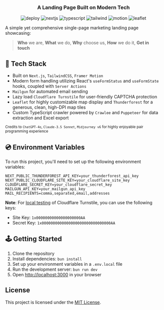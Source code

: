 <div align="center">

### A Landing Page Built on Modern Tech

![deploy](https://img.shields.io/github/deployments/orangejuice/philcare/production?logo=vercel&label=Vercel)
![nextjs](https://img.shields.io/github/package-json/dependency-version/orangejuice/blog/next?label=Next.js&logo=next.js&color=222)
![typescript](https://img.shields.io/badge/Typescript-3178c6?logo=typescript&logoColor=fff)
![tailwind](https://img.shields.io/badge/Tailwind%20CSS-06b6d4?logo=tailwindcss&logoColor=fff)
![motion](https://img.shields.io/badge/Framer%20Motion-0055ff?logo=framer&logoColor=fff)
![leaflet](https://img.shields.io/badge/Leaflet-199900?logo=leaflet&logoColor=fff)

</div>

A simple yet comprehensive single-page marketing landing page showcasing:

> **Who** we are, **What** we do, **Why** choose us, **How** we do it, **Get in touch**

## 📡 Tech Stack

- Built on `Next.js`, `TailwindCSS`, `Framer Motion`
- Modern form handling utilizing React's `useFormStatus` and `useFormState` hooks, coupled with `Server Actions`
- `Mailgun` for automated email sending
- Lazy load `Cloudflare Turnstile` for user-friendly CAPTCHA protection
- `Leaflet` for highly customizable map display and `Thunderforest` for a generous, clean, high-DPI map tiles
- Custom TypeScript crawler powered by `Crawlee` and `Puppeteer` for data extraction and Excel export

<sup>Credits to `ChatGPT-4o`, `Claude-3.5 Sonnet`, `Midjourney v6` for highly enjoyable pair programming
experience<sup/>

## 💿 Environment Variables

To run this project, you'll need to set up the following environment variables:

```dotenv
NEXT_PUBLIC_THUNDERFOREST_API_KEY=your_thunderforest_api_key
NEXT_PUBLIC_CLOUDFLARE_SITE_KEY=your_cloudflare_site_key
CLOUDFLARE_SECRET_KEY=your_cloudflare_secret_key
MAILGUN_API_KEY=your_mailgun_api_key
MAIL_RECIPIENTS=comma,separated,email,addresses
```

**Note**: For [local testing](https://developers.cloudflare.com/turnstile/troubleshooting/testing/) of Cloudflare
Turnstile, you can use the following keys:

- Site Key: `1x00000000000000000000AA`
- Secret Key: `1x0000000000000000000000000000000AA`

## 🕹️ Getting Started

1. Clone the repository
2. Install dependencies: `bun install`
3. Set up your environment variables in a `.env.local` file
4. Run the development server: `bun run dev`
5. Open [http://localhost:3000](http://localhost:3000) in your browser

## License

This project is licensed under the [MIT License](LICENSE).
